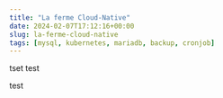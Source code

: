 ```yaml
---
title: "La ferme Cloud-Native"
date: 2024-02-07T17:12:16+00:00
slug: la-ferme-cloud-native
tags: [mysql, kubernetes, mariadb, backup, cronjob]
---
```


tset test

test
